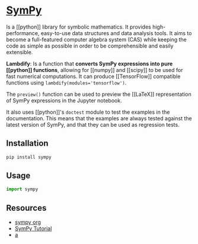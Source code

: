 # [SymPy](./sympy.ipynb)

Is a [[python]] library for symbolic mathematics. It provides high-performance, easy-to-use data structures and data analysis tools. It aims to become a full-featured computer algebra system (CAS) while keeping the code as simple as possible in order to be comprehensible and easily extensible.

**Lambdify**: Is a function that **converts SymPy expressions into pure [[python]] functions**, allowing for [[numpy]] and [[scipy]] to be used for fast numerical computations. It can produce [[TensorFlow]] compatible functions using `lambdify(modules='tensorflow')`.

The `preview()` function can be used to preview the [[LaTeX]] representation of SymPy expressions in the Jupyter notebook.

It also uses [[python]]'s `doctest` module to test the examples in the documentation. This means that the examples are always tested against the latest version of SymPy, and that they can be used as regression tests.

## Installation
```bash
pip install sympy
```

## Usage
```python
import sympy
```

## Resources
- [sympy org](http://sympy.org/en/index.html)
- [SymPy Tutorial](http://docs.sympy.org/latest/tutorial/index.html)
- [a](https://dynamics-and-control.readthedocs.io/en/latest/0_Getting_Started/Notebook%20introduction.html#SymPy)
